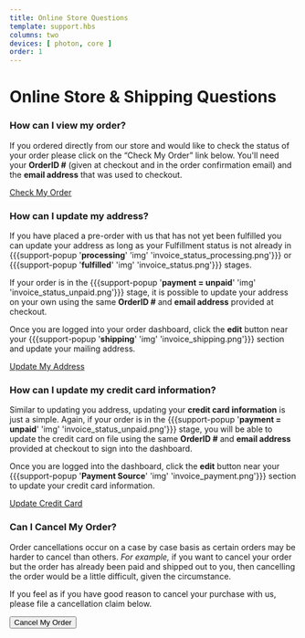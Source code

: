 ```yaml
---
title: Online Store Questions
template: support.hbs
columns: two
devices: [ photon, core ]
order: 1
---
```


Online Store & Shipping Questions
===

### How can I view my order?

If you ordered directly from our store and would like to check the status of your order
please click on the “Check My Order” link below. You'll need your **OrderID #** (given at checkout and in the order confirmation email) and the **email address** that was used to checkout.

<a href="https://dashboard.trycelery.com/status" class="button">Check My Order</a> 

### How can I update my address?

If you have placed a pre-order with us that has not yet been fulfilled you can update your address as long as your
<a>Fulfillment</a> status is not already in {{{support-popup '**processing**' 'img' 'invoice_status_processing.png'}}} or {{{support-popup '**fulfilled**' 'img' 'invoice_status.png'}}} stages. 

If your order is in the {{{support-popup '**payment = unpaid**' 'img' 'invoice_status_unpaid.png'}}} stage, it is possible to update your address on your own using the same **OrderID #** and **email address** provided at checkout. 

Once you are logged into your order dashboard, click the **edit** button near your {{{support-popup '**shipping**' 'img' 'invoice_shipping.png'}}} section and update your mailing address.

<a href="https://dashboard.trycelery.com/status" class="button">Update My Address</a>


### How can I update my credit card information?

Similar to updating you address, updating your **credit card information** is just a simple. Again, if your order is in the {{{support-popup '**payment = unpaid**' 'img' 'invoice_status_unpaid.png'}}} stage, you will be able to update the credit card on file using the same **OrderID #** and **email address** provided at checkout to sign into the dashboard.


Once you are logged into the dashboard, click the **edit** button near your {{{support-popup '**Payment Source**' 'img' 'invoice_payment.png'}}} section to update your credit card information.

<a href="https://dashboard.trycelery.com/status" class="button">Update Credit Card</a>


### Can I Cancel My Order?

Order cancellations occur on a case by case basis as certain orders may be harder to cancel than others. *For example,* if you want to cancel your order but the order has already been paid and shipped out to you, then cancelling the order would be a little difficult, given the circumstance.

If you feel as if you have good reason to cancel your purchase with us, please file a cancellation claim below.

<form>
	<a> <input class="button" type="button" value="Cancel My Order" onClick="script: Zenbox.show(); return false;" /> </a>
</form>


